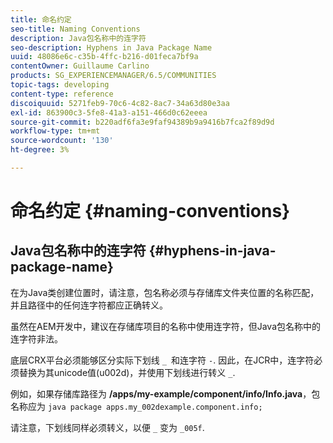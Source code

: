 ```yaml
---
title: 命名约定
seo-title: Naming Conventions
description: Java包名称中的连字符
seo-description: Hyphens in Java Package Name
uuid: 48086e6c-c35b-4ffc-b216-d01feca7bf9a
contentOwner: Guillaume Carlino
products: SG_EXPERIENCEMANAGER/6.5/COMMUNITIES
topic-tags: developing
content-type: reference
discoiquuid: 5271feb9-70c6-4c82-8ac7-34a63d80e3aa
exl-id: 863900c3-5fe8-41a3-a151-466d0c62eeea
source-git-commit: b220adf6fa3e9faf94389b9a9416b7fca2f89d9d
workflow-type: tm+mt
source-wordcount: '130'
ht-degree: 3%

---
```


# 命名约定 {#naming-conventions}

## Java包名称中的连字符 {#hyphens-in-java-package-name}

在为Java类创建位置时，请注意，包名称必须与存储库文件夹位置的名称匹配，并且路径中的任何连字符都应正确转义。

虽然在AEM开发中，建议在存储库项目的名称中使用连字符，但Java包名称中的连字符非法。

底层CRX平台必须能够区分实际下划线 `_ `和连字符 `-`. 因此，在JCR中，连字符必须替换为其unicode值(u002d)，并使用下划线进行转义 `_`.

例如，如果存储库路径为 **/apps/my-example/component/info/Info.java**，包名称应为 `java package apps.my_002dexample.component.info;`

请注意，下划线同样必须转义，以便 `_` 变为 `_005f`.
